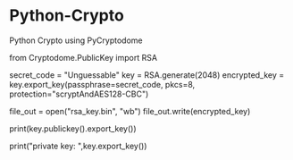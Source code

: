 # Python-Crypto
Python Crypto using PyCryptodome 

from Cryptodome.PublicKey import RSA

secret_code = "Unguessable"
key = RSA.generate(2048)
encrypted_key = key.export_key(passphrase=secret_code, pkcs=8,
                              protection="scryptAndAES128-CBC")

file_out = open("rsa_key.bin", "wb")
file_out.write(encrypted_key)

print(key.publickey().export_key())

print("private key: ",key.export_key())

